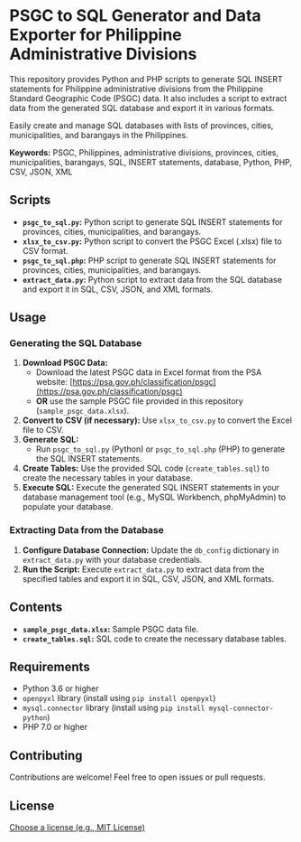 # PSGC to SQL Generator and Data Exporter for Philippine Administrative Divisions

This repository provides Python and PHP scripts to generate SQL INSERT statements for Philippine administrative divisions from the Philippine Standard Geographic Code (PSGC) data. It also includes a script to extract data from the generated SQL database and export it in various formats.

Easily create and manage SQL databases with lists of provinces, cities, municipalities, and barangays in the Philippines.

**Keywords:** PSGC, Philippines, administrative divisions, provinces, cities, municipalities, barangays, SQL, INSERT statements, database, Python, PHP, CSV, JSON, XML

## Scripts

*   **`psgc_to_sql.py`:** Python script to generate SQL INSERT statements for provinces, cities, municipalities, and barangays.
*   **`xlsx_to_csv.py`:** Python script to convert the PSGC Excel (.xlsx) file to CSV format.
*   **`psgc_to_sql.php`:** PHP script to generate SQL INSERT statements for provinces, cities, municipalities, and barangays.
*   **`extract_data.py`:** Python script to extract data from the SQL database and export it in SQL, CSV, JSON, and XML formats.

## Usage

### Generating the SQL Database

1.  **Download PSGC Data:**
    * Download the latest PSGC data in Excel format from the PSA website: [https://psa.gov.ph/classification/psgc](https://psa.gov.ph/classification/psgc)
    * **OR** use the sample PSGC file provided in this repository (`sample_psgc_data.xlsx`).
2.  **Convert to CSV (if necessary):** Use `xlsx_to_csv.py` to convert the Excel file to CSV.
3.  **Generate SQL:**
    * Run `psgc_to_sql.py` (Python) or `psgc_to_sql.php` (PHP) to generate the SQL INSERT statements.
4.  **Create Tables:** Use the provided SQL code (`create_tables.sql`) to create the necessary tables in your database.
5.  **Execute SQL:** Execute the generated SQL INSERT statements in your database management tool (e.g., MySQL Workbench, phpMyAdmin) to populate your database.

### Extracting Data from the Database

1.  **Configure Database Connection:** Update the `db_config` dictionary in `extract_data.py` with your database credentials.
2.  **Run the Script:** Execute `extract_data.py` to extract data from the specified tables and export it in SQL, CSV, JSON, and XML formats.

## Contents

*   **`sample_psgc_data.xlsx`:** Sample PSGC data file.
*   **`create_tables.sql`:** SQL code to create the necessary database tables.

## Requirements

*   Python 3.6 or higher
*   `openpyxl` library (install using `pip install openpyxl`)
*   `mysql.connector` library (install using `pip install mysql-connector-python`)
*   PHP 7.0 or higher

## Contributing

Contributions are welcome! Feel free to open issues or pull requests.

## License

[Choose a license (e.g., MIT License)](https://choosealicense.com/)
